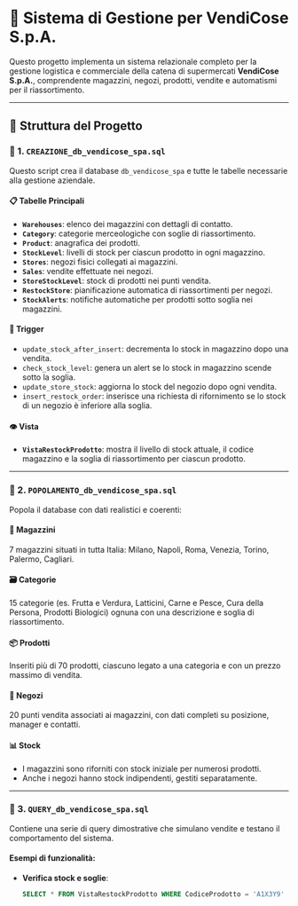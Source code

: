 # 🛒 Sistema di Gestione per VendiCose S.p.A.

Questo progetto implementa un sistema relazionale completo per la gestione logistica e commerciale della catena di supermercati **VendiCose S.p.A.**, comprendente magazzini, negozi, prodotti, vendite e automatismi per il riassortimento.

---

## 📁 Struttura del Progetto

### 📌 1. `CREAZIONE_db_vendicose_spa.sql`

Questo script crea il database `db_vendicose_spa` e tutte le tabelle necessarie alla gestione aziendale.

#### 📋 Tabelle Principali

- **`Warehouses`**: elenco dei magazzini con dettagli di contatto.
- **`Category`**: categorie merceologiche con soglie di riassortimento.
- **`Product`**: anagrafica dei prodotti.
- **`StockLevel`**: livelli di stock per ciascun prodotto in ogni magazzino.
- **`Stores`**: negozi fisici collegati ai magazzini.
- **`Sales`**: vendite effettuate nei negozi.
- **`StoreStockLevel`**: stock di prodotti nei punti vendita.
- **`RestockStore`**: pianificazione automatica di riassortimenti per negozi.
- **`StockAlerts`**: notifiche automatiche per prodotti sotto soglia nei magazzini.

#### 🔁 Trigger

- `update_stock_after_insert`: decrementa lo stock in magazzino dopo una vendita.
- `check_stock_level`: genera un alert se lo stock in magazzino scende sotto la soglia.
- `update_store_stock`: aggiorna lo stock del negozio dopo ogni vendita.
- `insert_restock_order`: inserisce una richiesta di rifornimento se lo stock di un negozio è inferiore alla soglia.

#### 👁️ Vista

- **`VistaRestockProdotto`**: mostra il livello di stock attuale, il codice magazzino e la soglia di riassortimento per ciascun prodotto.

---

### 📌 2. `POPOLAMENTO_db_vendicose_spa.sql`

Popola il database con dati realistici e coerenti:

#### 🏬 Magazzini

7 magazzini situati in tutta Italia: Milano, Napoli, Roma, Venezia, Torino, Palermo, Cagliari.

#### 🗃️ Categorie

15 categorie (es. Frutta e Verdura, Latticini, Carne e Pesce, Cura della Persona, Prodotti Biologici) ognuna con una descrizione e soglia di riassortimento.

#### 📦 Prodotti

Inseriti più di 70 prodotti, ciascuno legato a una categoria e con un prezzo massimo di vendita.

#### 🛒 Negozi

20 punti vendita associati ai magazzini, con dati completi su posizione, manager e contatti.

#### 📊 Stock

- I magazzini sono riforniti con stock iniziale per numerosi prodotti.
- Anche i negozi hanno stock indipendenti, gestiti separatamente.

---

### 📌 3. `QUERY_db_vendicose_spa.sql`

Contiene una serie di query dimostrative che simulano vendite e testano il comportamento del sistema.

#### Esempi di funzionalità:

- **Verifica stock e soglie**:
  ```sql
  SELECT * FROM VistaRestockProdotto WHERE CodiceProdotto = 'A1X3Y9' AND CodiceMagazzino = 2;
